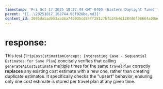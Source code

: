 ```yaml
---
timestamp: 'Fri Oct 17 2025 18:27:44 GMT-0400 (Eastern Daylight Time)'
parent: '[[..\20251017_182744.95f926be.md]]'
content_id: 2995da5ad953ab36a746935cd84ff28127bfb3464d1284d0f98664a00aea4530
---
```


# response:

This test (`TripCostEstimationConcept: Interesting Case - Sequential Estimates for Same Plan`) concisely verifies that calling `generateAICostEstimate` multiple times for the same `travelPlan` correctly **replaces** any existing cost estimate with a new one, rather than creating duplicate estimates. It specifically checks the "upsert" behavior, ensuring only one cost estimate is stored per travel plan at any given time.
